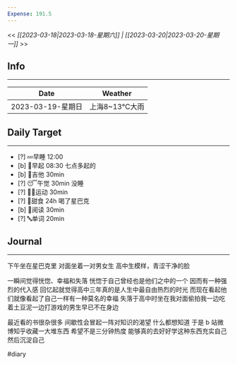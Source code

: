 ```yaml
---
Expense: 191.5
---
```


<< *[[2023-03-18|2023-03-18-星期六]] | [[2023-03-20|2023-03-20-星期一]]* >>

## Info
***
| Date        | Weather      | 
| ----------- | ------------ |
| 2023-03-19-星期日 | 上海8~13℃大雨 |


## Daily Target 
***
- [?] 💤早睡   12:00
- [b] 🌅早起    08:30 七点多起的
- [b] 🎵吉他    30min
- [?] 😴午觉    30min 没睡
- [?] 🏃‍♀️运动    30min  
- [?] 🚫甜食    24h 喝了星巴克
- [b] 📖阅读    30min
- [?] 🔤单词    20min    


##  Journal
***

下午坐在星巴克里
对面坐着一对男女生
高中生模样，青涩干净的脸

一瞬间觉得恍惚、幸福和失落
恍惚于自己曾经也是他们之中的一个
因而有一种强烈的代入感
回忆起就觉得高中三年真的是人生中最自由热烈的时光
而现在看起他们就像看起了自己一样有一种莫名的幸福
失落于高中时坐在我对面偷拍我一边吃着土豆泥一边打游戏的男生早已不在身边

最近看的书很杂很多
间歇性会冒起一阵对知识的渴望
什么都想知道
于是 b 站微博知乎收藏一大堆东西
希望不是三分钟热度
能够真的去好好学这种东西充实自己然后沉淀自己


#diary